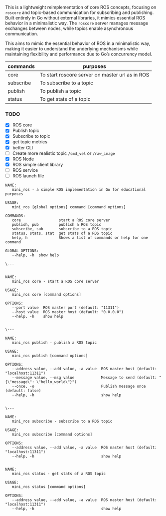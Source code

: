 This is a lightweight reimplementation of core ROS concepts, focusing on `roscore` and topic-based communication for subscribing and publishing. Built entirely in Go without external libraries, it mimics essential ROS behavior in a minimalistic way. The `roscore` server manages message exchanges between nodes, while topics enable asynchronous communication.

This aims to mimic the essential behavior of ROS in a minimalistic way, making it easier to understand the underlying mechanisms while maintaining flexibility and performance due to Go’s concurrency model.

| commands  | purposes                                        |
| --------- | ----------------------------------------------- |
| core      | To start roscore server on master url as in ROS |
| subscribe | To subscribe to a topic                         |
| publish   | To publish a topic                              |
| status    | To get stats of a topic                         |

### TODO

- [x] ROS core
- [x] Publish topic
- [x] Subscribe to topic
- [x] get topic metrics
- [x] better CLI
- [ ] Create more realistic topic `/cmd_vel` or `/raw_image`
- [x] ROS Node
- [x] ROS simple client library
- [ ] ROS service
- [ ] ROS launch file

```
NAME:
   mini_ros - a simple ROS implementation in Go for educational purposes

USAGE:
   mini_ros [global options] command [command options]

COMMANDS:
   core                 start a ROS core server
   publish, pub         publish a ROS topic
   subscribe, sub       subscribe to a ROS topic
   status, stats, stat  get stats of a ROS topic
   help, h              Shows a list of commands or help for one command

GLOBAL OPTIONS:
   --help, -h  show help

\---


NAME:
   mini_ros core - start a ROS core server

USAGE:
   mini_ros core [command options]

OPTIONS:
   --port value  ROS master port (default: "11311")
   --host value  ROS master host (default: "0.0.0.0")
   --help, -h    show help


\---

NAME:
   mini_ros publish - publish a ROS topic

USAGE:
   mini_ros publish [command options]

OPTIONS:
   --address value, --add value, -a value  ROS master host (default: "localhost:11311")
   --message value, --msg value            Message to send (default: "{\"message\": \"hello_world\"}")
   --once, -o                              Publish message once (default: false)
   --help, -h                              show help


\---

NAME:
   mini_ros subscribe - subscribe to a ROS topic

USAGE:
   mini_ros subscribe [command options]

OPTIONS:
   --address value, --add value, -a value  ROS master host (default: "localhost:11311")
   --help, -h                              show help


NAME:
   mini_ros status - get stats of a ROS topic

USAGE:
   mini_ros status [command options]

OPTIONS:
   --address value, --add value, -a value  ROS master host (default: "localhost:11311")
   --help, -h                              show help

```
